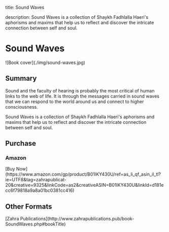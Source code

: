 title: Sound Waves

description: Sound Waves is a collection of Shaykh Fadhlalla Haeri's aphorisms and maxims that help us to reflect and discover the intricate connection between self and soul. 

# Sound Waves

<div markdown="1" class="cover-image">
![Book cover](./img/sound-waves.jpg)
</div>

## Summary

Sound and the faculty of hearing is probably the most critical of human links to the web of life. It is through the messages carried in sound waves that we can respond to the world around us and connect to higher consciousness.

Sound Waves is a collection of Shaykh Fadhlalla Haeri's aphorisms and maxims that help us to reflect and discover the intricate connection between self and soul.

## Purchase

### Amazon

<div markdown="3" class="purchase-link">
[Buy Now](https://www.amazon.com/gp/product/B01IKY430U/ref=as_li_qf_asin_il_tl?ie=UTF8&tag=zahrapublicat-20&creative=9325&linkCode=as2&creativeASIN=B01IKY430U&linkId=d181ecc6f79818a9a8a01bc0381cc416)
</div>

## Other Formats

<div markdown="3" class="purchase-link">
[Zahra Publications](http://www.zahrapublications.pub/book-SoundWaves.php#bookTitle)
</div>
